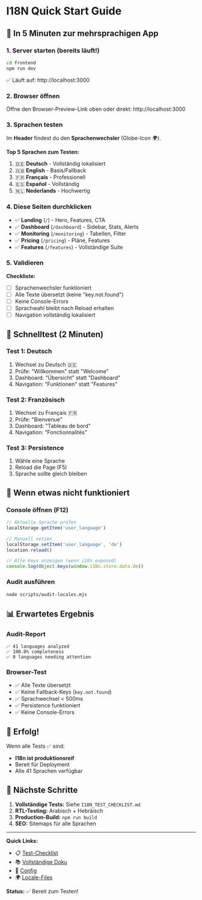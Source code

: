 # I18N Quick Start Guide

## 🚀 In 5 Minuten zur mehrsprachigen App

### 1. Server starten (bereits läuft!)
```bash
cd frontend
npm run dev
```
✅ Läuft auf: http://localhost:3000

### 2. Browser öffnen
Öffne den Browser-Preview-Link oben oder direkt: http://localhost:3000

### 3. Sprachen testen
Im **Header** findest du den **Sprachenwechsler** (Globe-Icon 🌍).

**Top 5 Sprachen zum Testen:**
1. 🇩🇪 **Deutsch** - Vollständig lokalisiert
2. 🇬🇧 **English** - Basis/Fallback
3. 🇫🇷 **Français** - Professionell
4. 🇪🇸 **Español** - Vollständig
5. 🇳🇱 **Nederlands** - Hochwertig

### 4. Diese Seiten durchklicken
- ✅ **Landing** (`/`) - Hero, Features, CTA
- ✅ **Dashboard** (`/dashboard`) - Sidebar, Stats, Alerts
- ✅ **Monitoring** (`/monitoring`) - Tabellen, Filter
- ✅ **Pricing** (`/pricing`) - Pläne, Features
- ✅ **Features** (`/features`) - Vollständige Suite

### 5. Validieren
**Checkliste:**
- [ ] Sprachenwechsler funktioniert
- [ ] Alle Texte übersetzt (keine "key.not.found")
- [ ] Keine Console-Errors
- [ ] Sprachwahl bleibt nach Reload erhalten
- [ ] Navigation vollständig lokalisiert

## 🎯 Schnelltest (2 Minuten)

### Test 1: Deutsch
1. Wechsel zu Deutsch 🇩🇪
2. Prüfe: "Willkommen" statt "Welcome"
3. Dashboard: "Übersicht" statt "Dashboard"
4. Navigation: "Funktionen" statt "Features"

### Test 2: Französisch
1. Wechsel zu Français 🇫🇷
2. Prüfe: "Bienvenue"
3. Dashboard: "Tableau de bord"
4. Navigation: "Fonctionnalités"

### Test 3: Persistence
1. Wähle eine Sprache
2. Reload die Page (F5)
3. Sprache sollte gleich bleiben

## 🐛 Wenn etwas nicht funktioniert

### Console öffnen (F12)
```javascript
// Aktuelle Sprache prüfen
localStorage.getItem('user_language')

// Manuell setzen
localStorage.setItem('user_language', 'de')
location.reload()

// Alle Keys anzeigen (wenn i18n exposed)
console.log(Object.keys(window.i18n.store.data.de))
```

### Audit ausführen
```bash
node scripts/audit-locales.mjs
```

## 📊 Erwartetes Ergebnis

### Audit-Report
```
✅ 41 languages analyzed
✅ 100.0% completeness
✅ 0 languages needing attention
```

### Browser-Test
- ✅ Alle Texte übersetzt
- ✅ Keine Fallback-Keys (`key.not.found`)
- ✅ Sprachwechsel < 500ms
- ✅ Persistence funktioniert
- ✅ Keine Console-Errors

## 🎉 Erfolg!

Wenn alle Tests ✅ sind:
- **I18n ist produktionsreif**
- Bereit für Deployment
- Alle 41 Sprachen verfügbar

## 📝 Nächste Schritte

1. **Vollständige Tests:** Siehe `I18N_TEST_CHECKLIST.md`
2. **RTL-Testing:** Arabisch + Hebräisch
3. **Production-Build:** `npm run build`
4. **SEO:** Sitemaps für alle Sprachen

---

**Quick Links:**
- 📋 [Test-Checklist](./I18N_TEST_CHECKLIST.md)
- 📚 [Vollständige Doku](./I18N_DOCUMENTATION.md)
- 🔧 [Config](./src/i18n/config-optimized.ts)
- 🌍 [Locale-Files](./src/locales/)

**Status:** ✅ Bereit zum Testen!
